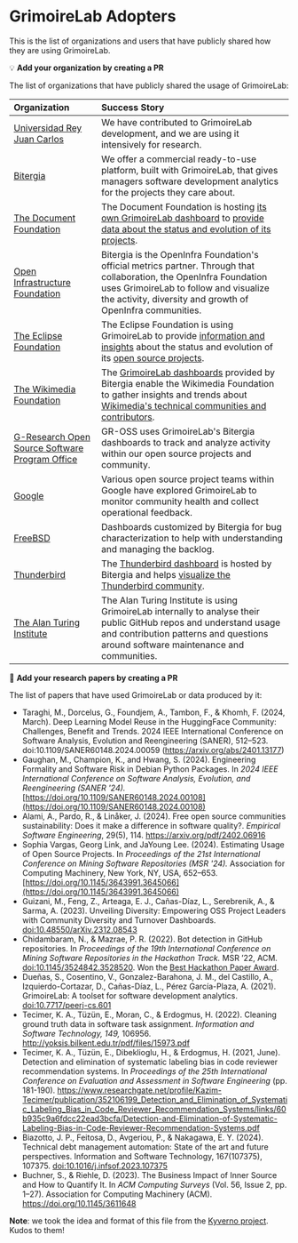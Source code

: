 # GrimoireLab Adopters

This is the list of organizations and users that have publicly shared how
they are using GrimoireLab.

💡 **Add your organization by creating a PR**

The list of organizations that have publicly shared the usage of GrimoireLab:

| Organization                      | Success Story                                                                                                                                  |
|:----------------------------------|:-----------------------------------------------------------------------------------------------------------------------------------------------|
| [Universidad Rey Juan Carlos](https://www.urjc.es) | We have contributed to GrimoireLab development, and we are using it intensively for research. |
| [Bitergia](https://bitergia.com/) | We offer a commercial ready-to-use platform, built with GrimoireLab, that gives managers software development analytics for the projects they care about. |
| [The Document Foundation](https://www.documentfoundation.org/) | The Document Foundation is hosting [its own GrimoireLab dashboard](https://dashboard.documentfoundation.org/) to [provide data about the status and evolution of its projects](https://blog.documentfoundation.org/blog/2017/08/02/dashboard-announcement/). |
| [Open Infrastructure Foundation](https://openinfra.dev) | Bitergia is the OpenInfra Foundation's official metrics partner. Through that collaboration, the OpenInfra Foundation uses GrimoireLab to follow and visualize the activity, diversity and growth of OpenInfra communities. |
| [The Eclipse Foundation](https://eclipse.org) | The Eclipse Foundation is using GrimoireLab to provide [information and insights](https://metrics.eclipse.org) about the status and evolution of its [open source projects](https://projects.eclipse.org). |
| [The Wikimedia Foundation](https://wikimediafoundation.org/) | The [GrimoireLab dashboards](https://wikimedia.biterg.io/) provided by Bitergia enable the Wikimedia Foundation to gather insights and trends about [Wikimedia's technical communities and contributors](https://developer.wikimedia.org/). |
| [G-Research Open Source Software Program Office](https://www.gresearch.com/teams/open-source-software/) | GR-OSS uses GrimoireLab's Bitergia dashboards to track and analyze activity within our open source projects and community. |
| [Google](https://www.google.com/) | Various open source project teams within Google have explored GrimoireLab to monitor community health and collect operational feedback. |
| [FreeBSD](https://grimoire.freebsd.org/) | Dashboards customized by Bitergia for bug characterization to help with understanding and managing the backlog.|
| [Thunderbird](https://www.thunderbird.net/) | The [Thunderbird dashboard](https://thunderbird.biterg.io/) is hosted by Bitergia and helps [visualize the Thunderbird community](https://blog.thunderbird.net/2024/12/visualizing-the-thunderbird-community-with-bitergia/). |
| [The Alan Turing Institute](https://www.turing.ac.uk/) | The Alan Turing Institute is using GrimoireLab internally to analyse their public GitHub repos and understand usage and contribution patterns and questions around software maintenance and communities. |
<!-- to append the table: insert a line above, using the format below
| [name](URL) | brief description of how you are using GrimoireLab |
-->

📜 **Add your research papers by creating a PR**

The list of papers that have used GrimoireLab or data produced by it:
* Taraghi, M., Dorcelus, G., Foundjem, A., Tambon, F., & Khomh, F. (2024, March). Deep Learning Model Reuse in the HuggingFace Community: Challenges, Benefit and Trends. 2024 IEEE International Conference on Software Analysis, Evolution and Reengineering (SANER), 512–523. doi:10.1109/SANER60148.2024.00059 (https://arxiv.org/abs/2401.13177)
* Gaughan, M., Champion, K., and Hwang, S. (2024). Engineering Formality and Software Risk in Debian Python Packages. In _2024 IEEE International Conference on Software Analysis, Evolution, and Reengineering (SANER '24)._ [https://doi.org/10.1109/SANER60148.2024.00108](https://doi.org/10.1109/SANER60148.2024.00108)
* Alami, A., Pardo, R., & Linåker, J. (2024). Free open source communities sustainability: Does it make a difference in software quality?. _Empirical Software Engineering_, 29(5), 114.
https://arxiv.org/pdf/2402.06916
* Sophia Vargas, Georg Link, and JaYoung Lee. (2024). Estimating Usage of Open Source Projects. In _Proceedings of the 21st International Conference on Mining Software Repositories (MSR '24)._ Association for Computing Machinery, New York, NY, USA, 652–653. [https://doi.org/10.1145/3643991.3645066](https://doi.org/10.1145/3643991.3645066)
* Guizani, M., Feng, Z., Arteaga, E. J., Cañas-Díaz, L., Serebrenik, A., & Sarma, A. (2023).
  Unveiling Diversity: Empowering OSS Project Leaders with Community Diversity and Turnover Dashboards.
  [doi:10.48550/arXiv.2312.08543](https://doi.org/10.48550/arXiv.2312.08543)
* Chidambaram, N., & Mazrae, P. R. (2022). Bot detection in GitHub repositories. In _Proceedings of the 19th International Conference on Mining Software Repositories in the Hackathon Track._ MSR ’22, ACM. [doi:10.1145/3524842.3528520](https://doi.org/10.1145/3524842.3528520). Won the [Best Hackathon Paper Award](https://natarajan-chidambaram.github.io/awards_certificates/msr22-awards-hackathon-signed.pdf).
* Dueñas, S., Cosentino, V., Gonzalez-Barahona, J. M., del Castillo, A., Izquierdo-Cortazar, D., Cañas-Díaz, L., Pérez García-Plaza, A. (2021). GrimoireLab: A toolset for software development analytics. [doi:10.7717/peerj-cs.601](https://doi.org/10.7717/peerj-cs.601)
* Tecimer, K. A., Tüzün, E., Moran, C., & Erdogmus, H. (2022). Cleaning ground truth data in software task assignment. _Information and Software Technology, 149,_ 106956. http://yoksis.bilkent.edu.tr/pdf/files/15973.pdf
* Tecimer, K. A., Tüzün, E., Dibeklioglu, H., & Erdogmus, H. (2021, June). Detection and elimination of systematic labeling bias in code reviewer recommendation systems. In _Proceedings of the 25th International Conference on Evaluation and Assessment in Software Engineering_ (pp. 181-190). https://www.researchgate.net/profile/Kazim-Tecimer/publication/352106199_Detection_and_Elimination_of_Systematic_Labeling_Bias_in_Code_Reviewer_Recommendation_Systems/links/60b935c9a6fdcc22ead3bcfa/Detection-and-Elimination-of-Systematic-Labeling-Bias-in-Code-Reviewer-Recommendation-Systems.pdf
* Biazotto, J. P., Feitosa, D., Avgeriou, P., & Nakagawa, E. Y. (2024). Technical debt management automation: State of the art and future perspectives. Information and Software Technology, 167(107375), 107375. [doi:10.1016/j.infsof.2023.107375](https://doi.org/10.1016/j.infsof.2023.107375)
* Buchner, S., & Riehle, D. (2023). The Business Impact of Inner Source and How to Quantify It. In _ACM Computing Surveys_ (Vol. 56, Issue 2, pp. 1–27). Association for Computing Machinery (ACM). https://doi.org/10.1145/3611648

<!-- Please use APA Citation style and include a link to the paper. -->

**Note**: we took the idea and format of this file from the
[Kyverno project](https://github.com/kyverno/kyverno/). Kudos to them!
